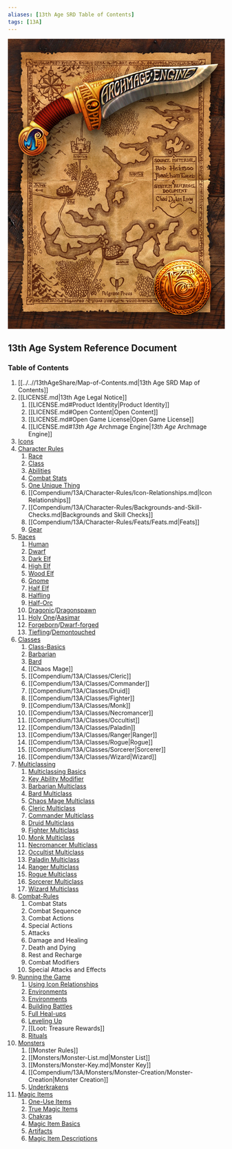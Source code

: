 ```yaml
---
aliases: [13th Age SRD Table of Contents]
tags: [13A]
---
```


![13thage_intro](Compendium/13A/13th-Age-Index-image-1.jpeg)

## 13th Age System Reference Document

### Table of Contents

1. [[../..//13thAgeShare/Map-of-Contents.md|13th Age SRD Map of Contents]]
2. [[LICENSE.md|13th Age Legal Notice]]
	1. [[LICENSE.md#Product Identity|Product Identity]]
	2. [[LICENSE.md#Open Content|Open Content]]
	3. [[LICENSE.md#Open Game License|Open Game License]]
	4. [[LICENSE.md#*13th Age* Archmage Engine|*13th Age* Archmage Engine]]
3. [Icons](Compendium/13A/Icons/Icons.md) 
4. [Character Rules](Compendium/13A/Character-Rules/Character-Rules.md)
	1. [Race](Compendium/13A/Character-Rules/Race.md)
	2. [Class](Compendium/13A/Character-Rules/Class.md)
	3. [Abilities](Compendium/13A/Character-Rules/Abilities.md)
	4. [Combat Stats](Compendium/13A/Character-Rules/Combat-Stats.md)
	5. [One Unique Thing](Compendium/13A/Character-Rules/One-Unique-Thing.md)
	6. [[Compendium/13A/Character-Rules/Icon-Relationships.md|Icon Relationships]]
	7. [[Compendium/13A/Character-Rules/Backgrounds-and-Skill-Checks.md|Backgrounds and Skill Checks]]
	8. [[Compendium/13A/Character-Rules/Feats/Feats.md|Feats]]
	9. [Gear](Compendium/13A/Character-Rules/Gear/Gear.md)
5. [Races](Compendium/13A/Races/Races.md)
	1. [Human](Compendium/13A/Races/Human.md)
	2. [Dwarf](Compendium/13A/Races/Dwarf.md)
	3. [Dark Elf](Compendium/13A/Races/Dark-Elf.md)
	4. [High Elf](Compendium/13A/Races/High-Elf.md)
	5. [Wood Elf](Compendium/13A/Races/Wood-Elf.md)
	6. [Gnome](Compendium/13A/Races/Gnome.md)
	7. [Half Elf](Compendium/13A/Races/Half-Elf.md)
	8. [Halfling](Compendium/13A/Races/Halfling.md)
	9. [Half-Orc](Compendium/13A/Races/Half-Orc.md)
	10. [Dragonic](Compendium/13A/Races/Dragonic-Dragonspawn.md)/[Dragonspawn](Compendium/13A/Races/Dragonic-Dragonspawn.md)
	11. [Holy One](Races/Holy%20One-Aasimar.md)/[Aasimar](Races/Holy%20One-Aasimar.md)
	12. [Forgeborn](Compendium/13A/Races/Forgeborn-Dwarf-forged.md)/[Dwarf-forged](Compendium/13A/Races/Forgeborn-Dwarf-forged.md)
	13. [Tiefling](Compendium/13A/Races/Tiefling-Demontouched.md)/[Demontouched](Compendium/13A/Races/Tiefling-Demontouched.md)
6. [Classes](Compendium/13A/Classes/Classes.md)
	1. [Class-Basics](Compendium/13A/Classes/Class-Basics.md)
	2. [Barbarian](Compendium/13A/Classes/Barbarian.md)
	3. [Bard](Compendium/13A/Classes/Bard.md)
	4. [[Chaos Mage]]
	5. [[Compendium/13A/Classes/Cleric]]
	6. [[Compendium/13A/Classes/Commander]]
	7. [[Compendium/13A/Classes/Druid]]
	8. [[Compendium/13A/Classes/Fighter]]
	9. [[Compendium/13A/Classes/Monk]]
	10. [[Compendium/13A/Classes/Necromancer]]
	11. [[Compendium/13A/Classes/Occultist]]
	12. [[Compendium/13A/Classes/Paladin]]
	13. [[Compendium/13A/Classes/Ranger|Ranger]]
	14. [[Compendium/13A/Classes/Rogue|Rogue]]
	15. [[Compendium/13A/Classes/Sorcerer|Sorcerer]]
	16. [[Compendium/13A/Classes/Wizard|Wizard]]
7. [Multiclassing](Compendium/13A/Multiclassing/Multiclassing.md)
	1. [Multiclassing Basics](Compendium/13A/Multiclassing/Multiclassing.md#Multiclassing%20Basics)
	2. [Key Ability Modifier](Compendium/13A/Multiclassing/Multiclassing.md#Key%20Ability%20Modifier)
	3. [Barbarian Multiclass](Compendium/13A/Multiclassing/Barbarian-Multiclass.md)
	4. [Bard Multiclass](Compendium/13A/Multiclassing/Bard-Multiclass.md)
	5. [Chaos Mage Multiclass](Compendium/13A/Multiclassing/Chaos-Mage-Multiclass.md)
	6. [Cleric Multiclass](Compendium/13A/Multiclassing/Cleric-Multiclass.md)
	7. [Commander Multiclass](Compendium/13A/Multiclassing/Commander-Multiclass.md)
	8. [Druid Multiclass](Compendium/13A/Multiclassing/Druid-Multiclass.md)
	9. [Fighter Multiclass](Compendium/13A/Multiclassing/Fighter-Multiclass.md)
	10. [Monk Multiclass](Compendium/13A/Multiclassing/Monk-Multiclass.md)
	11. [Necromancer Multiclass](Compendium/13A/Multiclassing/Necromancer-Multiclass.md)
	12. [Occultist Multiclass](Compendium/13A/Multiclassing/Occultist-Multiclass.md)
	13. [Paladin Multiclass](Compendium/13A/Multiclassing/Paladin-Multiclass.md)
	14. [Ranger Multiclass](Compendium/13A/Multiclassing/Ranger-Multiclass.md)
	15. [Rogue Multiclass](Compendium/13A/Multiclassing/Rogue-Multiclass.md)
	16. [Sorcerer Multiclass](Compendium/13A/Multiclassing/Sorcerer-Multiclass.md)
	17. [Wizard Multiclass](Compendium/13A/Multiclassing/Wizard-Multiclass.md)
8. [Combat-Rules](Combat%20Rules/Combat-Rules.md)
	1. Combat Stats
	2. Combat Sequence
	3. Combat Actions
	4. Special Actions
	5. Attacks
	6. Damage and Healing
	7. Death and Dying
	8. Rest and Recharge
	9. Combat Modifiers
	10. Special Attacks and Effects
9. [Running the Game](Compendium/13A/Running-the-Game/Running-the-Game.md)
	1. [Using Icon Relationships](Compendium/13A/Running-the-Game/Running-the-Game.md#Using%20Icon%20Relationships)
	2. [Environments](Compendium/13A/Running-the-Game/Running-the-Game.md#Environments)
	3. [Environments](Compendium/13A/Running-the-Game/Running-the-Game.md#Environments)
	4. [Building Battles](Compendium/13A/Running-the-Game/Building-Battles.md)
	5. [Full Heal-ups](Compendium/13A/Running-the-Game/Running-the-Game.md#Full%20Heal-ups)
	6. [Leveling Up](Compendium/13A/Running-the-Game/Leveling-Up.md)
	7. [[Loot: Treasure Rewards]]
	8. [Rituals](Compendium/13A/Running-the-Game/Rituals.md)
10. [Monsters](Monsters/Monsters.md)
	1. [[Monster Rules]]
	2. [[Monsters/Monster-List.md|Monster List]]
	3. [[Monsters/Monster-Key.md|Monster Key]]
	5. [[Compendium/13A/Monsters/Monster-Creation/Monster-Creation|Monster Creation]]
	6. [Underkrakens](Monsters/Underkrakens.md)
11. [Magic Items](Compendium/13A/Magic-Items/Magic-Items.md)
	1. [One-Use Items](Compendium/13A/Magic-Items/One-Use-Items.md)
	2. [True Magic Items](Compendium/13A/Magic-Items/True-Magic-Items.md)
	3. [Chakras](Compendium/13A/Magic-Items/Chakras.md)
	4. [Magic Item Basics](Compendium/13A/Magic-Items/Magic-Item-Basics.md)
	5. [Artifacts](Compendium/13A/Magic-Items/Artifacts.md)
	6. [Magic Item Descriptions](Compendium/13A/Magic-Items/Magic-Item-Descriptions/Magic-Item-Descriptions.md)
